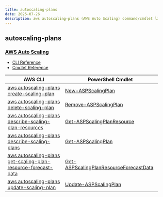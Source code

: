 ```yaml
---
title: autoscaling-plans
date: 2025-07-26
description: aws autoscaling-plans (AWS Auto Scaling) command/cmdlet list.
---
```


## autoscaling-plans

### [AWS Auto Scaling](https://aws.amazon.com/autoscaling/)

* [CLI Reference](https://awscli.amazonaws.com/v2/documentation/api/latest/reference/autoscaling-plans/index.html)
* [Cmdlet Reference](https://docs.aws.amazon.com/powershell/latest/reference/items/AWS_Auto_Scaling_Plans_cmdlets.html)

|AWS CLI|PowerShell Cmdlet|
|----|----|
|[aws autoscaling-plans create-scaling-plan](https://awscli.amazonaws.com/v2/documentation/api/latest/reference/autoscaling-plans/create-scaling-plan.html)|[New-ASPScalingPlan](https://docs.aws.amazon.com/powershell/latest/reference/items/New-ASPScalingPlan.html)|
|[aws autoscaling-plans delete-scaling-plan](https://awscli.amazonaws.com/v2/documentation/api/latest/reference/autoscaling-plans/delete-scaling-plan.html)|[Remove-ASPScalingPlan](https://docs.aws.amazon.com/powershell/latest/reference/items/Remove-ASPScalingPlan.html)|
|[aws autoscaling-plans describe-scaling-plan-resources](https://awscli.amazonaws.com/v2/documentation/api/latest/reference/autoscaling-plans/describe-scaling-plan-resources.html)|[Get-ASPScalingPlanResource](https://docs.aws.amazon.com/powershell/latest/reference/items/Get-ASPScalingPlanResource.html)|
|[aws autoscaling-plans describe-scaling-plans](https://awscli.amazonaws.com/v2/documentation/api/latest/reference/autoscaling-plans/describe-scaling-plans.html)|[Get-ASPScalingPlan](https://docs.aws.amazon.com/powershell/latest/reference/items/Get-ASPScalingPlan.html)|
|[aws autoscaling-plans get-scaling-plan-resource-forecast-data](https://awscli.amazonaws.com/v2/documentation/api/latest/reference/autoscaling-plans/get-scaling-plan-resource-forecast-data.html)|[Get-ASPScalingPlanResourceForecastData](https://docs.aws.amazon.com/powershell/latest/reference/items/Get-ASPScalingPlanResourceForecastData.html)|
|[aws autoscaling-plans update-scaling-plan](https://awscli.amazonaws.com/v2/documentation/api/latest/reference/autoscaling-plans/update-scaling-plan.html)|[Update-ASPScalingPlan](https://docs.aws.amazon.com/powershell/latest/reference/items/Update-ASPScalingPlan.html)|

